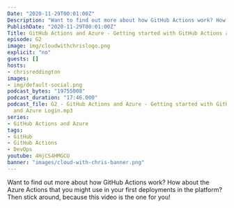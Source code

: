 ```yaml
---
Date: "2020-11-29T00:01:00Z"
Description: "Want to find out more about how GitHub Actions work? How about the Azure Actions that you might use in your first deployments in the platform? Then stick around, because this video is the one for you!"
PublishDate: "2020-11-29T00:01:00Z"
Title: GitHub Actions and Azure - Getting started with GitHub Actions and Azure Login
episode: G2
image: img/cloudwithchrislogo.png
explicit: "no"
guests: []
hosts:
- chrisreddington
images:
- img/default-social.png
podcast_bytes: "19755008"
podcast_duration: "17:46.000"
podcast_file: G2 - GitHub Actions and Azure - Getting started with GitHub Actions
  and Azure Login.mp3
series:
- GitHub Actions and Azure
tags:
- GitHub
- GitHub Actions
- DevOps
youtube: 4HjCS4HMGCU
banner: "images/cloud-with-chris-banner.png"
---
```

Want to find out more about how GitHub Actions work? How about the Azure Actions that you might use in your first deployments in the platform? Then stick around, because this video is the one for you!